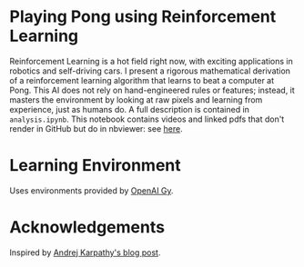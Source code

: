 # Playing Pong using Reinforcement Learning
Reinforcement Learning is a hot field right now, with exciting applications in robotics and self-driving cars. 
I present a rigorous mathematical derivation of a reinforcement learning algorithm that learns to beat a computer at Pong. 
This AI does not rely on hand-engineered rules or features; 
instead, it masters the environment by looking at raw pixels and learning from experience, just as humans do.
A full description is contained in `analysis.ipynb`. 
This notebook contains videos and linked pdfs that don't render in GitHub but do in nbviewer: see [here](http://nbviewer.jupyter.org/github/petermchale/pong_RL/blob/master/analysis.ipynb).

# Learning Environment
Uses environments provided by [OpenAI Gy](https://github.com/openai/gym).

# Acknowledgements
Inspired by [Andrej Karpathy's blog post](http://karpathy.github.io/2016/05/31/rl/). 


